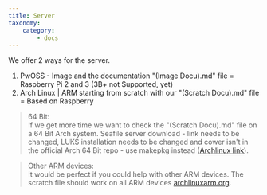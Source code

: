 ```yaml
---
title: Server
taxonomy:
    category:
        - docs
---
```


We offer 2 ways for the server.

1. PwOSS - Image and the documentation "(Image Docu).md" file = Raspberry Pi 2 and 3 (3B+ not Supported, yet)
2. Arch Linux | ARM starting from scratch with our "(Scratch Docu).md" file = Based on Raspberry

> 64 Bit:  
> If we get more time we want to check the "(Scratch Docu).md" file on a 64 Bit Arch system.
> Seafile server download - link needs to be changed, LUKS installation needs to be changed and cower isn't in the official Arch 64 Bit repo - use makepkg instead ([Archlinux link](https://wiki.archlinux.org/index.php/Makepkg)).

> Other ARM devices:  
> It would be perfect if you could help with other ARM devices. The scratch file should work on all ARM devices [archlinuxarm.org](https://archlinuxarm.org/platforms).
